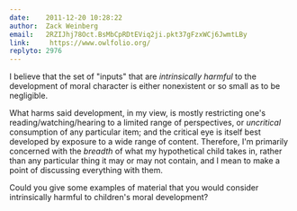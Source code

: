 ```yaml
---
date:    2011-12-20 10:28:22
author:  Zack Weinberg
email:   2RZIJhj78Oct.BsMbCpRDtEViq2ji.pkt37gFzxWCj6JwmtLBy
link:     https://www.owlfolio.org/
replyto: 2976
---
```


I believe that the set of "inputs" that are <i>intrinsically
harmful</i> to the development of moral character is either
nonexistent or so small as to be negligible.

What harms said development, in my view, is mostly restricting one's
reading/watching/hearing to a limited range of perspectives, or
<i>uncritical</i> consumption of any particular item; and the critical
eye is itself best developed by exposure to a wide range of content.
Therefore, I'm primarily concerned with the <i>breadth</i> of what my
hypothetical child takes in, rather than any particular thing it may
or may not contain, and I mean to make a point of discussing
everything with them.

Could you give some examples of material that you would consider
intrinsically harmful to children's moral development?
